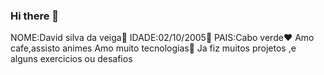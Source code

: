 ### Hi there 🤞
NOME:David silva da veiga🙈
IDADE:02/10/2005🤞
PAIS:Cabo verde❤
Amo cafe,assisto animes
Amo muito tecnologias🤖
Ja fiz muitos projetos ,e alguns exercicios ou desafios


